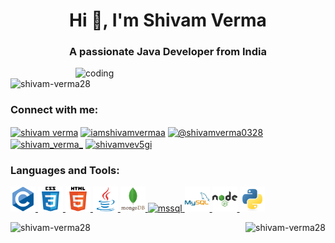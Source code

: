 <h1 align="center">Hi 👋, I'm Shivam Verma</h1>
<h3 align="center">A passionate Java Developer from India</h3>
<img align ="right" alt="coding" width="400" src="https://img.freepik.com/premium-vector/coding-programming-concept-illustration_188398-765.jpg">
<p align="left"> <img src="https://komarev.com/ghpvc/?username=shivam-verma28&label=Profile%20views&color=0e75b6&style=flat" alt="shivam-verma28" /> </p>

<h3 align="left">Connect with me:</h3>
<p align="left">
<a href="https://linkedin.com/in/shivam verma" target="blank"><img align="center" src="https://raw.githubusercontent.com/rahuldkjain/github-profile-readme-generator/master/src/images/icons/Social/linked-in-alt.svg" alt="shivam verma" height="30" width="40" /></a>
<a href="https://instagram.com/iamshivamvermaa" target="blank"><img align="center" src="https://raw.githubusercontent.com/rahuldkjain/github-profile-readme-generator/master/src/images/icons/Social/instagram.svg" alt="iamshivamvermaa" height="30" width="40" /></a>
<a href="https://www.hackerrank.com/@shivamverma0328" target="blank"><img align="center" src="https://raw.githubusercontent.com/rahuldkjain/github-profile-readme-generator/master/src/images/icons/Social/hackerrank.svg" alt="@shivamverma0328" height="30" width="40" /></a>
<a href="https://www.leetcode.com/shivam_verma_" target="blank"><img align="center" src="https://raw.githubusercontent.com/rahuldkjain/github-profile-readme-generator/master/src/images/icons/Social/leet-code.svg" alt="shivam_verma_" height="30" width="40" /></a>
<a href="https://auth.geeksforgeeks.org/user/shivamvev5gi" target="blank"><img align="center" src="https://raw.githubusercontent.com/rahuldkjain/github-profile-readme-generator/master/src/images/icons/Social/geeks-for-geeks.svg" alt="shivamvev5gi" height="30" width="40" /></a>
</p>

<h3 align="left">Languages and Tools:</h3>
<p align="left"> <a href="https://www.cprogramming.com/" target="_blank" rel="noreferrer"> <img src="https://raw.githubusercontent.com/devicons/devicon/master/icons/c/c-original.svg" alt="c" width="40" height="40"/> </a> <a href="https://www.w3schools.com/css/" target="_blank" rel="noreferrer"> <img src="https://raw.githubusercontent.com/devicons/devicon/master/icons/css3/css3-original-wordmark.svg" alt="css3" width="40" height="40"/> </a> <a href="https://www.w3.org/html/" target="_blank" rel="noreferrer"> <img src="https://raw.githubusercontent.com/devicons/devicon/master/icons/html5/html5-original-wordmark.svg" alt="html5" width="40" height="40"/> </a> <a href="https://www.java.com" target="_blank" rel="noreferrer"> <img src="https://raw.githubusercontent.com/devicons/devicon/master/icons/java/java-original.svg" alt="java" width="40" height="40"/> </a> <a href="https://www.mongodb.com/" target="_blank" rel="noreferrer"> <img src="https://raw.githubusercontent.com/devicons/devicon/master/icons/mongodb/mongodb-original-wordmark.svg" alt="mongodb" width="40" height="40"/> </a> <a href="https://www.microsoft.com/en-us/sql-server" target="_blank" rel="noreferrer"> <img src="https://www.svgrepo.com/show/303229/microsoft-sql-server-logo.svg" alt="mssql" width="40" height="40"/> </a> <a href="https://www.mysql.com/" target="_blank" rel="noreferrer"> <img src="https://raw.githubusercontent.com/devicons/devicon/master/icons/mysql/mysql-original-wordmark.svg" alt="mysql" width="40" height="40"/> </a> <a href="https://nodejs.org" target="_blank" rel="noreferrer"> <img src="https://raw.githubusercontent.com/devicons/devicon/master/icons/nodejs/nodejs-original-wordmark.svg" alt="nodejs" width="40" height="40"/> </a> <a href="https://www.python.org" target="_blank" rel="noreferrer"> <img src="https://raw.githubusercontent.com/devicons/devicon/master/icons/python/python-original.svg" alt="python" width="40" height="40"/> </a> </p>
<p><img align="left" src="https://github-readme-streak-stats.herokuapp.com/?user=shivam-verma28&" alt="shivam-verma28" /></p>
<p><img align="right" src="https://github-readme-stats.vercel.app/api/top-langs?username=shivam-verma28&show_icons=true&locale=en&layout=compact" alt="shivam-verma28" /></p>

